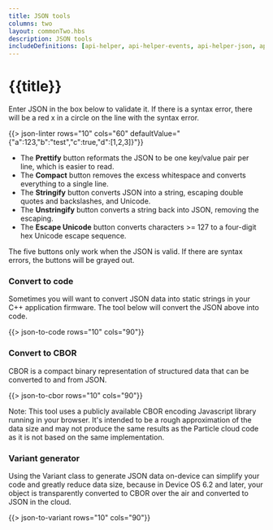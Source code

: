 ```yaml
---
title: JSON tools
columns: two
layout: commonTwo.hbs
description: JSON tools
includeDefinitions: [api-helper, api-helper-events, api-helper-json, api-helper-mustache, api-helper-primitives, cbor, codemirror]
---
```


# {{title}}


Enter JSON in the box below to validate it. If there is a syntax error, there will be a red x in a circle 
on the line with the syntax error.
 
{{> json-linter rows="10" cols="60" defaultValue="{\"a\":123,\"b\":\"test\",\"c\":true,\"d\":[1,2,3]}"}}


- The **Prettify** button reformats the JSON to be one key/value pair per line, which is easier to read.
- The **Compact** button removes the excess whitespace and converts everything to a single line.
- The **Stringify** button converts JSON into a string, escaping double quotes and backslashes, and Unicode.
- The **Unstringify** button converts a string back into JSON, removing the escaping.
- The **Escape Unicode** button converts characters >= 127 to a four-digit hex Unicode escape sequence.

The five buttons only work when the JSON is valid. If there are syntax errors, the buttons will be grayed out.


### Convert to code

Sometimes you will want to convert JSON data into static strings in your C++ application firmware. The
tool below will convert the JSON above into code.

{{> json-to-code rows="10" cols="90"}}

### Convert to CBOR

CBOR is a compact binary representation of structured data that can be converted to and from JSON.

{{> json-to-cbor rows="10" cols="90"}}

Note: This tool uses a publicly available CBOR encoding Javascript library running in your browser. 
It's intended to be a rough approximation of the data size and may not produce the same results as the Particle cloud 
code as it is not based on the same implementation.

### Variant generator

Using the Variant class to generate JSON data on-device can simplify your code and greatly reduce
data size, because in Device OS 6.2 and later, your object is transparently converted to CBOR over the
air and converted to JSON in the cloud.

{{> json-to-variant rows="10" cols="90"}}
